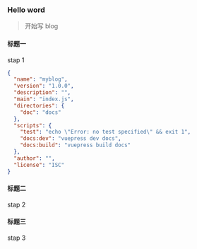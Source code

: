### Hello word
> 开始写 blog
#### 标题一
stap 1
```json
{
  "name": "myblog",
  "version": "1.0.0",
  "description": "",
  "main": "index.js",
  "directories": {
    "doc": "docs"
  },
  "scripts": {
    "test": "echo \"Error: no test specified\" && exit 1",
    "docs:dev": "vuepress dev docs",
    "docs:build": "vuepress build docs"
  },
  "author": "",
  "license": "ISC"
}

```


#### 标题二
stap 2

#### 标题三
stap 3

